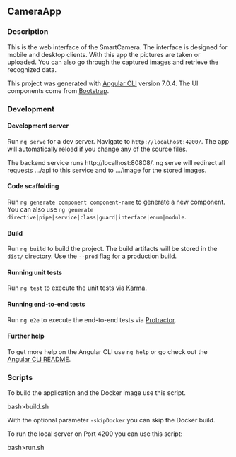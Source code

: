 ## CameraApp

### Description
This is the web interface of the SmartCamera. The interface is designed for mobile and desktop clients. With this app the pictures are taken or uploaded. You can also go through the captured images and retrieve the recognized data.

This project was generated with [Angular CLI][1] version 7.0.4. The UI components come from [Bootstrap][2].

### Development
#### Development server
Run `ng serve` for a dev server. Navigate to `http://localhost:4200/`. The app will automatically reload if you change any of the source files.

The backend service runs http://localhost:80808/. ng serve will redirect all requests .../api to this service and to …/image for the stored images.

#### Code scaffolding
Run `ng generate component component-name` to generate a new component. You can also use `ng generate directive|pipe|service|class|guard|interface|enum|module`.

#### Build
Run `ng build` to build the project. The build artifacts will be stored in the `dist/` directory. Use the `--prod` flag for a production build.

#### Running unit tests
Run `ng test` to execute the unit tests via [Karma][3].

#### Running end-to-end tests
Run `ng e2e` to execute the end-to-end tests via [Protractor][4].

#### Further help
To get more help on the Angular CLI use `ng help` or go check out the [Angular CLI README][5].

### Scripts
To build the application and the Docker image use this script.

bash\>build.sh

With the optional parameter `-skipDocker` you can skip the Docker build.

To run the local server on Port 4200 you can use this script:

bash\>run.sh

[1]:	https://github.com/angular/angular-cli
[2]:	http://getbootstrap.com
[3]:	https://karma-runner.github.io
[4]:	http://www.protractortest.org/
[5]:	https://github.com/angular/angular-cli/blob/master/README.md